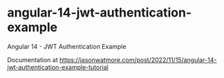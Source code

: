 # angular-14-jwt-authentication-example

Angular 14 - JWT Authentication Example

Documentation at https://jasonwatmore.com/post/2022/11/15/angular-14-jwt-authentication-example-tutorial